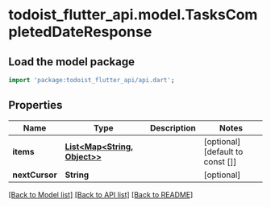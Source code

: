 # todoist_flutter_api.model.TasksCompletedDateResponse

## Load the model package
```dart
import 'package:todoist_flutter_api/api.dart';
```

## Properties
Name | Type | Description | Notes
------------ | ------------- | ------------- | -------------
**items** | [**List<Map<String, Object>>**](Map.md) |  | [optional] [default to const []]
**nextCursor** | **String** |  | [optional] 

[[Back to Model list]](../README.md#documentation-for-models) [[Back to API list]](../README.md#documentation-for-api-endpoints) [[Back to README]](../README.md)


